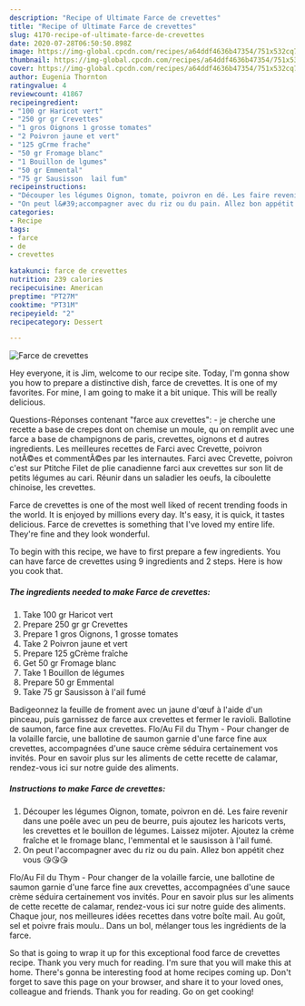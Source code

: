 ```yaml
---
description: "Recipe of Ultimate Farce de crevettes"
title: "Recipe of Ultimate Farce de crevettes"
slug: 4170-recipe-of-ultimate-farce-de-crevettes
date: 2020-07-28T06:50:50.898Z
image: https://img-global.cpcdn.com/recipes/a64ddf4636b47354/751x532cq70/farce-de-crevettes-photo-principale-de-la-recette.jpg
thumbnail: https://img-global.cpcdn.com/recipes/a64ddf4636b47354/751x532cq70/farce-de-crevettes-photo-principale-de-la-recette.jpg
cover: https://img-global.cpcdn.com/recipes/a64ddf4636b47354/751x532cq70/farce-de-crevettes-photo-principale-de-la-recette.jpg
author: Eugenia Thornton
ratingvalue: 4
reviewcount: 41867
recipeingredient:
- "100 gr Haricot vert"
- "250 gr gr Crevettes"
- "1 gros Oignons 1 grosse tomates"
- "2 Poivron jaune et vert"
- "125 gCrme frache"
- "50 gr Fromage blanc"
- "1 Bouillon de lgumes"
- "50 gr Emmental"
- "75 gr Sausisson  lail fum"
recipeinstructions:
- "Découper les légumes Oignon, tomate, poivron en dé. Les faire revenir dans une poêle avec un peu de beurre, puis ajoutez les haricots verts, les crevettes et le bouillon de légumes. Laissez mijoter. Ajoutez la crème fraîche et le fromage blanc, l&#39;emmental et le sausisson à l&#39;ail fumé."
- "On peut l&#39;accompagner avec du riz ou du pain. Allez bon appétit chez vous 😘😘😘"
categories:
- Recipe
tags:
- farce
- de
- crevettes

katakunci: farce de crevettes 
nutrition: 239 calories
recipecuisine: American
preptime: "PT27M"
cooktime: "PT31M"
recipeyield: "2"
recipecategory: Dessert

---
```



![Farce de crevettes](https://img-global.cpcdn.com/recipes/a64ddf4636b47354/751x532cq70/farce-de-crevettes-photo-principale-de-la-recette.jpg)

Hey everyone, it is Jim, welcome to our recipe site. Today, I'm gonna show you how to prepare a distinctive dish, farce de crevettes. It is one of my favorites. For mine, I am going to make it a bit unique. This will be really delicious.

Questions-Réponses contenant &#34;farce aux crevettes&#34;: - je cherche une recette a base de crepes dont on chemise un moule, qu on remplit avec une farce a base de champignons de paris, crevettes, oignons et d autres ingredients. Les meilleures recettes de Farci avec Crevette, poivron notÃ©es et commentÃ©es par les internautes. Farci avec Crevette, poivron c&#39;est sur Ptitche Filet de plie canadienne farci aux crevettes sur son lit de petits légumes au cari. Réunir dans un saladier les oeufs, la ciboulette chinoise, les crevettes.

Farce de crevettes is one of the most well liked of recent trending foods in the world. It is enjoyed by millions every day. It's easy, it is quick, it tastes delicious. Farce de crevettes is something that I've loved my entire life. They're fine and they look wonderful.


To begin with this recipe, we have to first prepare a few ingredients. You can have farce de crevettes using 9 ingredients and 2 steps. Here is how you cook that.

<!--inarticleads1-->

##### The ingredients needed to make Farce de crevettes:

1. Take 100 gr Haricot vert
1. Prepare 250 gr gr Crevettes
1. Prepare 1 gros Oignons, 1 grosse tomates
1. Take 2 Poivron jaune et vert
1. Prepare 125 gCrème fraîche
1. Get 50 gr Fromage blanc
1. Take 1 Bouillon de légumes
1. Prepare 50 gr Emmental
1. Take 75 gr Sausisson à l&#39;ail fumé


Badigeonnez la feuille de froment avec un jaune d&#39;œuf à l&#39;aide d&#39;un pinceau, puis garnissez de farce aux crevettes et fermer le ravioli. Ballotine de saumon, farce fine aux crevettes. Flo/Au Fil du Thym - Pour changer de la volaille farcie, une ballotine de saumon garnie d&#39;une farce fine aux crevettes, accompagnées d&#39;une sauce crème séduira certainement vos invités. Pour en savoir plus sur les aliments de cette recette de calamar, rendez-vous ici sur notre guide des aliments. 

<!--inarticleads2-->

##### Instructions to make Farce de crevettes:

1. Découper les légumes Oignon, tomate, poivron en dé. Les faire revenir dans une poêle avec un peu de beurre, puis ajoutez les haricots verts, les crevettes et le bouillon de légumes. Laissez mijoter. Ajoutez la crème fraîche et le fromage blanc, l&#39;emmental et le sausisson à l&#39;ail fumé.
1. On peut l&#39;accompagner avec du riz ou du pain. Allez bon appétit chez vous 😘😘😘


Flo/Au Fil du Thym - Pour changer de la volaille farcie, une ballotine de saumon garnie d&#39;une farce fine aux crevettes, accompagnées d&#39;une sauce crème séduira certainement vos invités. Pour en savoir plus sur les aliments de cette recette de calamar, rendez-vous ici sur notre guide des aliments. Chaque jour, nos meilleures idées recettes dans votre boîte mail. Au goût, sel et poivre frais moulu.. Dans un bol, mélanger tous les ingrédients de la farce. 

So that is going to wrap it up for this exceptional food farce de crevettes recipe. Thank you very much for reading. I'm sure that you will make this at home. There's gonna be interesting food at home recipes coming up. Don't forget to save this page on your browser, and share it to your loved ones, colleague and friends. Thank you for reading. Go on get cooking!
